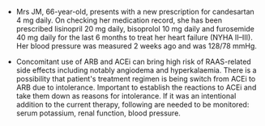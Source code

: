 - Mrs JM, 66-year-old, presents with a new prescription for candesartan 4 mg daily. On checking her medication record, she has been prescribed lisinopril 20 mg daily, bisoprolol 10 mg daily and furosemide 40 mg daily for the last 6 months to treat her heart failure (NYHA II–III). Her blood pressure was measured 2 weeks ago and was 128/78 mmHg.

- Concomitant use of ARB and ACEi can bring high risk of RAAS-related side effects including notably angiodema and hyperkalaemia. There is a possibility that patient's treatment regimen is being switch from ACEi to ARB due to intolerance. Important to establish the reactions to ACEi and take them down as reasons for intolerance. If it was an intentional addition to the current therapy, following are needed to be monitored: serum potassium, renal function, blood pressure.